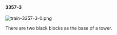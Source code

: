 #### 3357-3
![train-3357-3-0.png](https://github.com/lil-lab/nlvr/raw/master/nlvr/train/images/65/train-3357-3-0.png "train-3357-3-0.png")

There are two black blocks as the base of a tower.